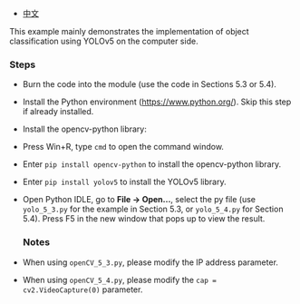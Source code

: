 - [中文](https://github.com/DFRobot/DFR1154_Examples/blob/master/6.2%20yolo/README_CN.md)

This example mainly demonstrates the implementation of object classification using YOLOv5 on the computer side. 

### Steps

- Burn the code into the module (use the code in Sections 5.3 or 5.4). 
- Install the Python environment (https://www.python.org/). Skip this step if already installed. 
- Install the opencv-python library: 
- Press Win+R, type `cmd` to open the command window. 
- Enter `pip install opencv-python` to install the opencv-python library. 
- Enter `pip install yolov5` to install the YOLOv5 library. 
- Open Python IDLE, go to **File -> Open...**, select the py file (use `yolo_5_3.py` for the example in Section 5.3, or `yolo_5_4.py` for Section 5.4). Press F5 in the new window that pops up to view the result. 
  
  ### Notes
- When using `openCV_5_3.py`, please modify the IP address parameter. 
- When using `openCV_5_4.py`, please modify the `cap = cv2.VideoCapture(0)` parameter.

